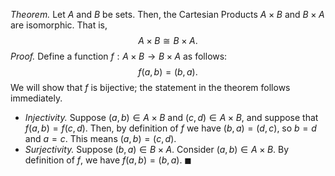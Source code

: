 *Theorem.* Let $A$ and $B$ be sets. Then, the Cartesian Products $A\times B$ and $B\times A$ are isomorphic. That is, $$A\times B\cong B\times A.$$
*Proof.* Define a function $f:A\times B\to B\times A$ as follows: $$f(a,b)=(b,a).$$We will show that $f$ is bijective; the statement in the theorem follows immediately.
- *Injectivity.* Suppose $(a,b)\in A\times B$ and $(c,d)\in A\times B$, and suppose that $f(a,b)=f(c,d)$. Then, by definition of $f$ we have $(b,a)=(d,c)$, so $b=d$ and $a=c$. This means $(a,b)=(c,d)$.
- *Surjectivity.* Suppose $(b,a)\in B\times A$. Consider $(a,b)\in A\times B$. By definition of $f$, we have $f(a,b)=(b,a)$. $\blacksquare$